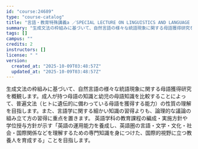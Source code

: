 ```yaml
---
id: "course:24689"
type: "course-catalog"
title: "言語・教育特殊講義a ／SPECIAL LECTURE ON LINGUISTICS AND LANGUAGE TEACHING (A)"
summary: "生成文法の枠組みに基づいて、自然言語の様々な統語現象に関する母語獲得研究を概観します。成人が持つ母語の知識と幼児の母語知識を比較することによって、普遍文法（ヒトに遺伝的に備わっている母語を獲得する能力）の性質の理解を目指します。また、言語学…"
tags: []
campus: ""
credits: 2
instructors: []
license: " "
version:
  created_at: "2025-10-09T03:48:57Z"
  updated_at: "2025-10-09T03:48:57Z"
---
```


生成文法の枠組みに基づいて、自然言語の様々な統語現象に関する母語獲得研究を概観します。成人が持つ母語の知識と幼児の母語知識を比較することによって、普遍文法（ヒトに遺伝的に備わっている母語を獲得する能力）の性質の理解を目指します。また、言語学に関する細かい知識の習得よりも、論理的な議論の組み立て方の習得に重点を置きます。 英語学科の教育課程の編成・実施方針や学位授与方針が示す「英語の運用能力を養成し、英語圏の言語・文学・文化・社会・国際関係などを理解するための専門知識を身につけた、国際的視野に立つ教養人を育成する」ことを目指します。

